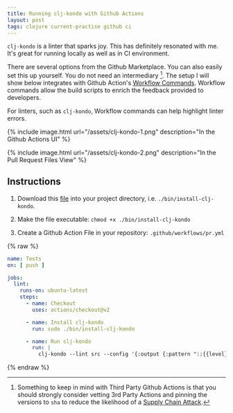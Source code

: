 ```yaml
---
title: Running clj-kondo with Github Actions
layout: post
tags: clojure current-practise github ci
---
```


`clj-kondo` is a linter that sparks joy. This has definitely resonated with me.
It's great for running locally as well as in CI environment.

There are several options from the Github Marketplace. You can also easily set
this up yourself. You do not need an intermediary [^1]. The setup I will show
below integrates with Github Action's [Workflow Commands]. Workflow commands
allow the build scripts to enrich the feedback provided to developers.

[Workflow Commands]: (https://help.github.com/en/actions/reference/workflow-commands-for-github-actions#about-workflow-commands).

For linters, such as `clj-kondo`, Workflow commands can help highlight linter errors.

{% include image.html url="/assets/clj-kondo-1.png" description="In the Github Actions UI" %}

{% include image.html url="/assets/clj-kondo-2.png" description="In the Pull Request Files View" %}

## Instructions

1. Download this [file](https://raw.githubusercontent.com/borkdude/clj-kondo/master/script/install-clj-kondo) into your project directory, i.e. `./bin/install-clj-kondo`.

2. Make the file executable: `chmod +x ./bin/install-clj-kondo`

3. Create a Github Action File in your repository: `.github/workflows/pr.yml` 

{% raw %}
``` yaml
name: Tests
on: [ push ]

jobs:
  lint:
    runs-on: ubuntu-latest
    steps:
      - name: Checkout
        uses: actions/checkout@v2

      - name: Install clj-kondo
        run: sudo ./bin/install-clj-kondo

      - name: Run clj-kondo
        run: |
          clj-kondo --lint src --config '{:output {:pattern "::{{level}} file={{filename}},line={{row}},col={{col}}::{{message}}"}}'
```
{% endraw %}

[^1]: Something to keep in mind with Third Party Github Actions is that you
    should strongly consider vetting 3rd Party Actions and pinning the versions
    to `sha` to reduce the likelihood of a [Supply Chain Attack].

[Supply Chain Attack]: https://en.wikipedia.org/wiki/Supply_chain_attack
